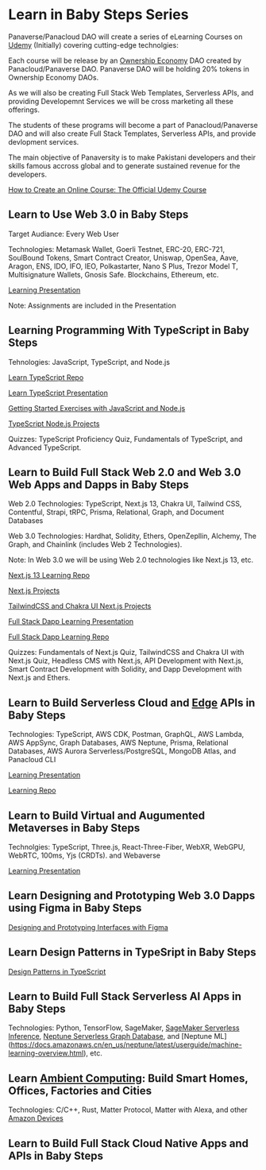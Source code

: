 # Learn in Baby Steps Series

Panaverse/Panacloud DAO will create a series of eLearning Courses on [Udemy](https://www.udemy.com/) (Initially) covering cutting-edge technolgies:

Each course will be release by an [Ownership Economy](https://variant.fund/articles/the-ownership-economy-2022/) DAO created by Panacloud/Panaverse DAO. Panaverse DAO will be holding 20% tokens in Ownership Economy DAOs.

As we will also be creating Full Stack Web Templates, Serverless APIs, and providing Developemnt Services we will be cross marketing all these offerings. 

The students of these programs will become a part of Panacloud/Panaverse DAO and will also create Full Stack Templates, Serverless APIs, and provide devlopment services. 

The main objective of Panaversity is to make Pakistani developers and their skills famous accross global and to generate sustained revenue for the developers. 

[How to Create an Online Course: The Official Udemy Course](https://www.udemy.com/course/official-udemy-create-course/)


## Learn to Use Web 3.0 in Baby Steps

Target Audiance: Every Web User

Technologies: Metamask Wallet, Goerli Testnet, ERC-20, ERC-721, SoulBound Tokens, Smart Contract Creator, Uniswap, OpenSea, Aave, Aragon, ENS, IDO, IFO, IEO,  Polkastarter, Nano S Plus, Trezor Model T, Multisignature Wallets, Gnosis Safe. Blockchains, Ethereum, etc.

[Learning Presentation](https://docs.google.com/presentation/d/1FSbr9aJwO0-fmZHqWy_eHO2N_jwJLmQCy4cG8rd4ctw/edit?usp=sharing)

Note: Assignments are included in the Presentation


## Learning Programming With TypeScript in Baby Steps

Tehnologies: JavaScript, TypeScript, and Node.js

[Learn TypeScript Repo](https://github.com/panacloud-modern-global-apps/learn-typescript)

[Learn TypeScript Presentation](https://docs.google.com/presentation/d/1D_5X8P6ynot-8E9gHBLRmigyCGlUdqjTokVyEk9sbZg/edit?usp=sharing)

[Getting Started Exercises with JavaScript and Node.js](https://github.com/panacloud-modern-global-apps/typescript-node-projects/blob/main/getting-started-exercises.md)

[TypeScript Node.js Projects](https://github.com/panacloud-modern-global-apps/typescript-node-projects)

Quizzes: TypeScript Proficiency Quiz, Fundamentals of TypeScript, and Advanced TypeScript.


## Learn to Build Full Stack Web 2.0 and Web 3.0 Web Apps and Dapps in Baby Steps

Web 2.0 Technologies: TypeScript, Next.js 13, Chakra UI, Tailwind CSS, Contentful, Strapi, tRPC, Prisma, Relational, Graph, and Document Databases

Web 3.0 Technologies: Hardhat, Solidity, Ethers, OpenZepllin, Alchemy, The Graph, and Chainlink (includes Web 2 Technologies).

Note: In Web 3.0 we will be using Web 2.0 technologies like Next.js 13, etc. 

[Next.js 13 Learning Repo](https://github.com/panacloud-modern-global-apps/nextjs)

[Next.js Projects](https://github.com/panacloud-modern-global-apps/nextjs-projects)

[TailwindCSS and Chakra UI Next.js Projects](https://github.com/panacloud-modern-global-apps/chakra-nextjs-projects)

[Full Stack Dapp Learning Presentation](https://docs.google.com/presentation/d/1pWmS4kWu-m0sAbJjFRG-DujeMvbgKF7w3941edB6uf8/edit?usp=sharing)

[Full Stack Dapp Learning Repo](https://github.com/panacloud-modern-global-apps/fullstack-dapps)

Quizzes: Fundamentals of Next.js Quiz, TailwindCSS and Chakra UI with Next.js Quiz, Headless CMS with Next.js, API Development with Next.js, Smart Contract Development with Solidity, and Dapp Development with Next.js and Ethers.


## Learn to Build Serverless Cloud and [Edge](https://www.youtube.com/watch?v=HlXLVb3QCvQ) APIs in Baby Steps

Technologies: TypeScript, AWS CDK, Postman, GraphQL, AWS Lambda, AWS AppSync, Graph Databases, AWS Neptune, Prisma, Relational Databases, AWS Aurora Serverless/PostgreSQL, MongoDB Atlas, and Panacloud CLI

[Learning Presentation](https://docs.google.com/presentation/d/1kcfJLIWlmzTd0Jy3sYmxrLLTQNiNYXfl7lb6CKPHjXU/edit?usp=sharing)

[Learning Repo](https://github.com/Panaverse-API/learn-serverless-api-dev/blob/main/README.md)


## Learn to Build Virtual and Augumented Metaverses in Baby Steps

Technolgies: TypeScript, Three.js, React-Three-Fiber, WebXR, WebGPU, WebRTC, 100ms, Yjs (CRDTs). and Webaverse

[Learning Presentation](https://docs.google.com/presentation/d/1ADk87hQ0Etr2PfmN9XH7TQ0CHl6XSP_7JWNUbzPdDNc/edit?usp=sharing)


## Learn Designing and Prototyping Web 3.0 Dapps using Figma in Baby Steps

[Designing and Prototyping Interfaces with Figma](https://www.packtpub.com/product/designing-and-prototyping-interfaces-with-figma/9781800564183)


## Learn Design Patterns in TypeSript in Baby Steps

[Design Patterns in TypeScript](https://refactoring.guru/design-patterns/typescript)

## Learn to Build Full Stack Serverless AI Apps in Baby Steps

Technologies: Python, TensorFlow, SageMaker, [SageMaker Serverless Inference](https://docs.aws.amazon.com/sagemaker/latest/dg/serverless-endpoints.html), [Neptune Serverless Graph Database](https://techcrunch.com/2022/10/27/aws-makes-neptune-its-graph-database-service-serverless/), and [Neptune ML] (https://docs.amazonaws.cn/en_us/neptune/latest/userguide/machine-learning-overview.html), etc.


## Learn [Ambient Computing](https://www.zdnet.com/article/what-is-ambient-computing-everything-you-need-to-know-about-the-rise-of-invisible-tech/): Build Smart Homes, Offices, Factories and Cities

Technologies: C/C++, Rust, Matter Protocol, Matter with Alexa, and other [Amazon Devices](https://www.zdnet.com/home-and-office/smart-home/matter-hits-close-to-home-amazon-preparing-to-add-it-to-most-of-its-devices/)


## Learn to Build Full Stack Cloud Native Apps and APIs in Baby Steps












